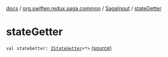 [docs](../../index.md) / [org.swiften.redux.saga.common](../index.md) / [SagaInput](index.md) / [stateGetter](./state-getter.md)

# stateGetter

`val stateGetter: `[`IStateGetter`](../../org.swiften.redux.core/-i-state-getter.md)`<*>` [(source)](https://github.com/protoman92/KotlinRedux/tree/master/common/common-saga/src/main/kotlin/org/swiften/redux/saga/common/CommonSaga.kt#L30)